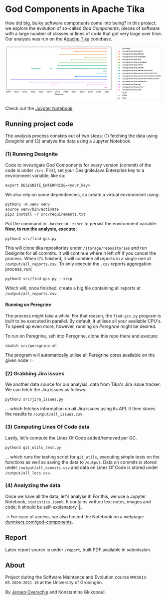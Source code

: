 # God Components in Apache Tika
How did big, bulky software components come into being? In this project, we explore the evolution of so-called _God Components_; pieces of software with a large number of classes or lines of code that got very large over time. Our analysis was run on the [Apache Tika](https://tika.apache.org/) codebase.

[![god components lifetime image](report/images/gc_lineplot.png)](https://dunnkers.com/god-components)

Check out the [Juypter Notebook](https://dunnkers.com/god-components).

## Running project code
The analysis process consists out of two steps: (1) fetching the data using _Designite_ and (2) analyze the data using a Jupyter Notebook.

### (1) Running Designite
Code to investigate God Components for every version (commit) of the code is under `/src`. First, set your DesigniteJava Enterprise key to a environment variable, like so:

```shell
export DESIGNITE_ENTERPRISE=<your_key>
```

We also rely on some dependencies, so create a virtual environment using:

```shell
python3 -m venv venv
source venv/bin/activate
pip3 install -r src/requirements.txt
```

Put the command in `.bashrc` or `.zshrc` to persist the environment variable. **Now, to run the analysis, execute:**

```shell
python3 src/find-gcs.py
```

This will clone tika repositories under `/storage/repositories` and run Designite for all commits. It will continue where it left off if you cancel the process. When it's finished, it will combine all reports in a single one at `/output/all_reports.csv`. To only execute the `.csv` reports aggregation process, run:

```shell
python3 src/find-gcs.py --skip
```

Which will, once finished, create a big file containing all reports at `/output/all_reports.csv`.

#### Running on Peregrine
The process might take a while. For that reason, the `find-gcs.py` program is built to be executed in parallel. By default, it utilises all your available CPU's. To speed up even more, however, running on _Peregrine_ might be desired.

To run on Peregrine, ssh into Peregrine, clone this repo there and execute:

```shell
sbatch src/peregrine.sh
```

The program will automatically utilise all Peregrine cores available on the given node ✨

### (2) Grabbing Jira issues
We another data source for our analysis: data from Tika's Jira issue tracker. We can fetch the Jira issues as follows:

```shell
python3 src/jira_issues.py
```

... which fetches information on *all* Jira issues using its API. It then stores the results to `/output/all_issues.csv`.

### (3) Computing Lines Of Code data
Lastly, let's compute the Lines Of Code added/removed per GC.

```shell
python3 git_utils_test.py
```

... which runs the testing script for `git_utils`, executing simple tests on the functions as well as saving the data to `/output`. Data on commits is stored under `/output/all_commits.csv` and data on Lines Of Code is stored under `/output/all_locs.csv`.

### (4) Analyzing the data
Once we have all the data, let's analyse it! For this, we use a Jupyter Notebook, `statistics.ipynb`. It contains written text notes, images and code; it should be self-explanatory 🙂.

→ For ease of access, we also hosted the Notebook on a webpage: [dunnkers.com/god-components](https://dunnkers.com/god-components).

## Report
Latex report source is under `/report`, built PDF available in submission.

## About
Project during the Software Maintance and Evolution course `WMCS013-05.2020-2021.1B` at the University of Groningen.

By [Jeroen Overschie](https://dunnkers.com/) and Konstantina Gkikopouli.
